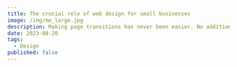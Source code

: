 ```yaml
---
title: The crucial role of web design for small businesses
image: /img/me_large.jpg
description: Making page transitions has never been easier. No additional modules needed.
date: 2023-08-20
tags:
  - Design
published: false
---
```

